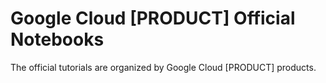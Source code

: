 # Google Cloud [PRODUCT] Official Notebooks

The official tutorials are organized by Google Cloud [PRODUCT] products.